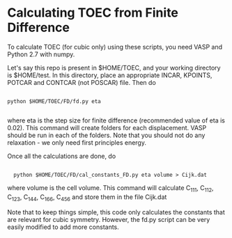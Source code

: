 # Calculating TOEC from Finite Difference

To calculate TOEC (for cubic only) using these scripts, you need VASP and Python 2.7 with numpy.

Let's say this repo is present in $HOME/TOEC, and your working directory is $HOME/test. In this directory, place an appropriate INCAR, KPOINTS, POTCAR and CONTCAR (not POSCAR) file. Then do <br>

<code>
python $HOME/TOEC/FD/fd.py eta
 </code>
 
 where eta is the step size for finite difference (recommended value of eta is 0.02). This command will create folders for each displacement. VASP should be run in each of the folders. Note that you should not do any relaxation - we only need first principles energy.
 
Once all the calculations are done, do

<code>
  python $HOME/TOEC/FD/cal_constants_FD.py eta volume > Cijk.dat
</code>

where volume is the cell volume. This command will calculate C<sub>111</sub>, C<sub>112</sub>, C<sub>123</sub>, C<sub>144</sub>, C<sub>166</sub>, C<sub>456</sub> and store them in the file Cijk.dat

Note that to keep things simple, this code only calculates the constants that are relevant for cubic symmetry. However, the fd.py script can be very easily modified to add more constants.
